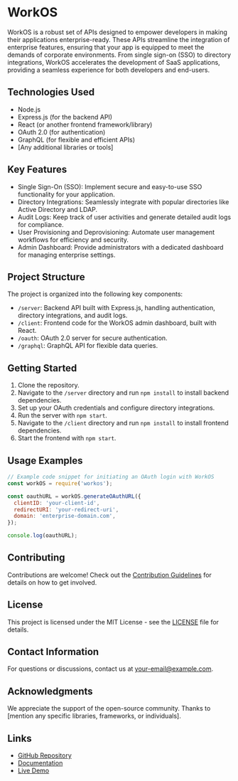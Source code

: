 # WorkOS

WorkOS is a robust set of APIs designed to empower developers in making their applications enterprise-ready. These APIs streamline the integration of enterprise features, ensuring that your app is equipped to meet the demands of corporate environments. From single sign-on (SSO) to directory integrations, WorkOS accelerates the development of SaaS applications, providing a seamless experience for both developers and end-users.

## Technologies Used

- Node.js
- Express.js (for the backend API)
- React (or another frontend framework/library)
- OAuth 2.0 (for authentication)
- GraphQL (for flexible and efficient APIs)
- [Any additional libraries or tools]

## Key Features

- Single Sign-On (SSO): Implement secure and easy-to-use SSO functionality for your application.
- Directory Integrations: Seamlessly integrate with popular directories like Active Directory and LDAP.
- Audit Logs: Keep track of user activities and generate detailed audit logs for compliance.
- User Provisioning and Deprovisioning: Automate user management workflows for efficiency and security.
- Admin Dashboard: Provide administrators with a dedicated dashboard for managing enterprise settings.

## Project Structure

The project is organized into the following key components:

- `/server`: Backend API built with Express.js, handling authentication, directory integrations, and audit logs.
- `/client`: Frontend code for the WorkOS admin dashboard, built with React.
- `/oauth`: OAuth 2.0 server for secure authentication.
- `/graphql`: GraphQL API for flexible data queries.

## Getting Started

1. Clone the repository.
2. Navigate to the `/server` directory and run `npm install` to install backend dependencies.
3. Set up your OAuth credentials and configure directory integrations.
4. Run the server with `npm start`.
5. Navigate to the `/client` directory and run `npm install` to install frontend dependencies.
6. Start the frontend with `npm start`.

## Usage Examples

```javascript
// Example code snippet for initiating an OAuth login with WorkOS
const workOS = require('workos');

const oauthURL = workOS.generateOAuthURL({
  clientID: 'your-client-id',
  redirectURI: 'your-redirect-uri',
  domain: 'enterprise-domain.com',
});

console.log(oauthURL);
```

## Contributing

Contributions are welcome! Check out the [Contribution Guidelines](CONTRIBUTING.md) for details on how to get involved.

## License

This project is licensed under the MIT License - see the [LICENSE](LICENSE) file for details.

## Contact Information

For questions or discussions, contact us at your-email@example.com.

## Acknowledgments

We appreciate the support of the open-source community.
Thanks to [mention any specific libraries, frameworks, or individuals].

## Links

- [GitHub Repository](https://github.com/yourusername/workos)
- [Documentation](https://yourusername.github.io/workos-docs)
- [Live Demo](https://yourusername.github.io/workos-demo)
